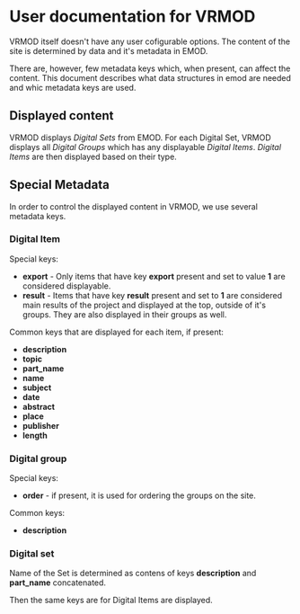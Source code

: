 # User documentation for VRMOD


VRMOD itself doesn't have any user cofigurable options. The content of the site is determined by data and it's metadata in EMOD.

There are, however, few metadata keys which, when present, can affect the content. This document describes what data structures in emod are needed and whic metadata keys are used.

## Displayed content
VRMOD displays *Digital Sets* from EMOD. For each Digital Set, VRMOD displays all *Digital Groups* which has any displayable *Digital Items*.
*Digital Items* are then displayed based on their type.

## Special Metadata
In order to control the displayed content in VRMOD, we use several metadata keys.

### Digital Item
Special keys:
- **export** - Only items that have key **export** present and set to value **1** are considered displayable.
- **result** - Items that have key **result** present and set to **1** are considered main results of the project and displayed at the top, outside of it's groups. They are also displayed in their groups as well.

Common keys that are displayed for each item, if present:
- **description**
- **topic**
- **part_name**
- **name**
- **subject**
- **date**
- **abstract**
- **place**
- **publisher**
- **length**

### Digital group
Special keys:
- **order** - if present, it is used for ordering the groups on the site.

Common keys:
- **description**

### Digital set
Name of the Set is determined as contens of keys **description** and **part_name** concatenated.

Then the same keys are for Digital Items are displayed.









